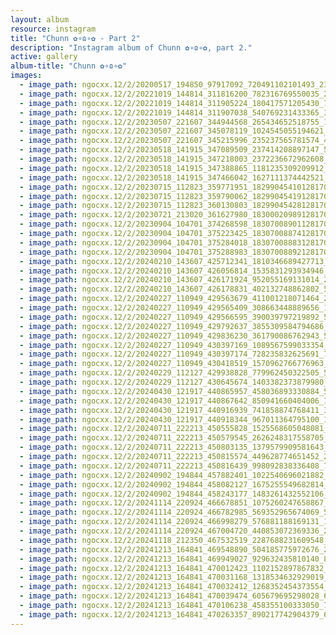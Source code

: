 ```yaml
---
layout: album
resource: instagram
title: "Chunn ✿∘ɷ∘✿ - Part 2"
description: "Instagram album of Chunn ✿∘ɷ∘✿, part 2."
active: gallery
album-title: "Chunn ✿∘ɷ∘✿"
images:
  - image_path: ngocxx.12/2/20200517_194850_97917092_720491102101493_2356863188925392377_n.jpg
  - image_path: ngocxx.12/2/20221019_144814_311816200_782316769550035_2025605562068915827_n.jpg
  - image_path: ngocxx.12/2/20221019_144814_311905224_180417571205430_741636861313198307_n.jpg
  - image_path: ngocxx.12/2/20221019_144814_311907038_540769231433365_3483899092080509831_n.jpg
  - image_path: ngocxx.12/2/20230507_221607_344944568_265434652518755_1868335363474573469_n.jpg
  - image_path: ngocxx.12/2/20230507_221607_345078119_1024545055194621_4145146722679103460_n.jpg
  - image_path: ngocxx.12/2/20230507_221607_345215996_235237565781574_4555925225916078292_n.jpg
  - image_path: ngocxx.12/2/20230518_141915_347089509_237414208897147_5831164432367616999_n.jpg
  - image_path: ngocxx.12/2/20230518_141915_347218003_2372236672962608_1779011672968160282_n.jpg
  - image_path: ngocxx.12/2/20230518_141915_347388865_1181235309209912_20835064311005142_n.jpg
  - image_path: ngocxx.12/2/20230518_141915_347466042_1627111374442521_7330821164461778135_n.jpg
  - image_path: ngocxx.12/2/20230715_112823_359771951_18299045410128170_1239353120721633788_n.jpg
  - image_path: ngocxx.12/2/20230715_112823_359790062_18299045419128170_8309166472485037703_n.jpg
  - image_path: ngocxx.12/2/20230715_112823_360130803_18299045428128170_98153042941629157_n.jpg
  - image_path: ngocxx.12/2/20230721_213020_361627980_18300020989128170_2902156171621556454_n.jpg
  - image_path: ngocxx.12/2/20230904_104701_374268598_18307008901128170_5169312778121508996_n.jpg
  - image_path: ngocxx.12/2/20230904_104701_375223425_18307008874128170_9085147850004936874_n.jpg
  - image_path: ngocxx.12/2/20230904_104701_375284018_18307008883128170_807959412260433830_n.jpg
  - image_path: ngocxx.12/2/20230904_104701_375288983_18307008892128170_9021415159337427824_n.jpg
  - image_path: ngocxx.12/2/20240210_143607_425712341_1810346689427713_4336648775161816434_n.jpg
  - image_path: ngocxx.12/2/20240210_143607_426056814_1535831293934946_1488573625686558406_n.jpg
  - image_path: ngocxx.12/2/20240210_143607_426171924_952055169131014_2050836498512950306_n.jpg
  - image_path: ngocxx.12/2/20240210_143607_426178831_402132748862802_5976794898315225227_n.jpg
  - image_path: ngocxx.12/2/20240227_110949_429563679_411001218071464_2067002711682936345_n.jpg
  - image_path: ngocxx.12/2/20240227_110949_429565409_308663448889656_103766017918229482_n.jpg
  - image_path: ngocxx.12/2/20240227_110949_429566595_390039797219892_5536909755892716652_n.jpg
  - image_path: ngocxx.12/2/20240227_110949_429792637_3855309584794686_1794869748936284157_n.jpg
  - image_path: ngocxx.12/2/20240227_110949_429836230_361790086762943_5921736461047685629_n.jpg
  - image_path: ngocxx.12/2/20240227_110949_430397169_1089567599033354_3989027520699497580_n.jpg
  - image_path: ngocxx.12/2/20240227_110949_430397174_728235832625691_7433911466740772920_n.jpg
  - image_path: ngocxx.12/2/20240227_110949_430418519_1570962766776963_6993588737581014358_n.jpg
  - image_path: ngocxx.12/2/20240229_112127_429938828_779962450322505_5443895766748043913_n.jpg
  - image_path: ngocxx.12/2/20240229_112127_430645674_1403382373879980_85557938604629199_n.jpg
  - image_path: ngocxx.12/2/20240430_121917_440865957_458036893330884_5823998817861727159_n.jpg
  - image_path: ngocxx.12/2/20240430_121917_440867642_850941660404006_150493062314826625_n.jpg
  - image_path: ngocxx.12/2/20240430_121917_440916939_741858874768411_3243074600749186438_n.jpg
  - image_path: ngocxx.12/2/20240430_121917_440918344_967011364795100_1454877103063242849_n.jpg
  - image_path: ngocxx.12/2/20240711_222213_450555828_1525568605048081_6284808826609223342_n.jpg
  - image_path: ngocxx.12/2/20240711_222213_450579545_2626248317558705_7326181407062080016_n.jpg
  - image_path: ngocxx.12/2/20240711_222213_450803135_1379579909581643_737024936588347646_n.jpg
  - image_path: ngocxx.12/2/20240711_222213_450815574_449628774651452_2063013651985588595_n.jpg
  - image_path: ngocxx.12/2/20240711_222213_450816439_998092838336408_700372082178610363_n.jpg
  - image_path: ngocxx.12/2/20240902_194844_457882401_1022540696021882_8021263846154814231_n.jpg
  - image_path: ngocxx.12/2/20240902_194844_458082127_1675255549682814_5604514423850034863_n.jpg
  - image_path: ngocxx.12/2/20240902_194844_458243177_1483261432552106_1594168166069012877_n.jpg
  - image_path: ngocxx.12/2/20241114_220924_466678851_1075260247658867_3311126982160303020_n.jpg
  - image_path: ngocxx.12/2/20241114_220924_466782985_569352965674069_5922921643886883550_n.jpg
  - image_path: ngocxx.12/2/20241114_220924_466998279_576881188169131_1494391667566129172_n.jpg
  - image_path: ngocxx.12/2/20241114_220924_467004720_440853072369336_2270300292380904449_n.jpg
  - image_path: ngocxx.12/2/20241118_212350_467532519_2287688231609548_4458853667595205799_n.jpg
  - image_path: ngocxx.12/2/20241213_164841_469548890_504185775972676_2023617167598618026_n.jpg
  - image_path: ngocxx.12/2/20241213_164841_469949027_929632435810140_8128446276033060855_n.jpg
  - image_path: ngocxx.12/2/20241213_164841_470012423_1102152897867832_8988325798246674999_n.jpg
  - image_path: ngocxx.12/2/20241213_164841_470031168_1318534632929019_5802323981155625321_n.jpg
  - image_path: ngocxx.12/2/20241213_164841_470032412_1268352454373554_361930757797267865_n.jpg
  - image_path: ngocxx.12/2/20241213_164841_470039474_605679695298028_622954911899067453_n.jpg
  - image_path: ngocxx.12/2/20241213_164841_470106238_458355100333050_7248726858290262069_n.jpg
  - image_path: ngocxx.12/2/20241213_164841_470263357_890217742904379_632678557339866306_n.jpg
---
```

